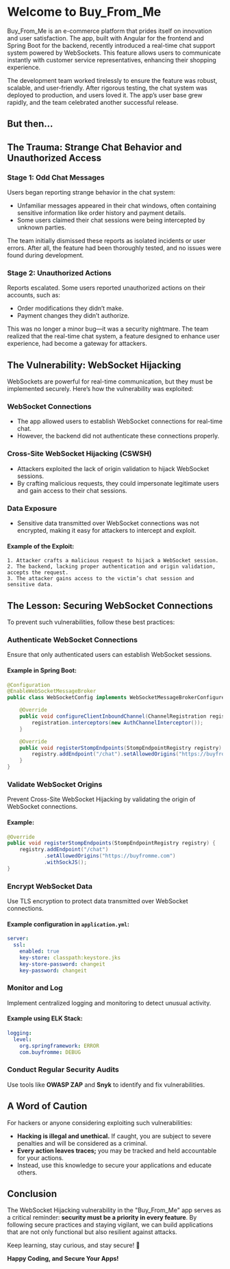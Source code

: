 # Welcome to Buy_From_Me

Buy_From_Me is an e-commerce platform that prides itself on innovation and user satisfaction. The app, built with Angular for the frontend and Spring Boot for the backend, recently introduced a real-time chat support system powered by WebSockets. This feature allows users to communicate instantly with customer service representatives, enhancing their shopping experience.

The development team worked tirelessly to ensure the feature was robust, scalable, and user-friendly. After rigorous testing, the chat system was deployed to production, and users loved it. The app’s user base grew rapidly, and the team celebrated another successful release.

## But then...

## The Trauma: Strange Chat Behavior and Unauthorized Access

### Stage 1: Odd Chat Messages
Users began reporting strange behavior in the chat system:

- Unfamiliar messages appeared in their chat windows, often containing sensitive information like order history and payment details.
- Some users claimed their chat sessions were being intercepted by unknown parties.

The team initially dismissed these reports as isolated incidents or user errors. After all, the feature had been thoroughly tested, and no issues were found during development.

### Stage 2: Unauthorized Actions
Reports escalated. Some users reported unauthorized actions on their accounts, such as:

- Order modifications they didn’t make.
- Payment changes they didn’t authorize.

This was no longer a minor bug—it was a security nightmare. The team realized that the real-time chat system, a feature designed to enhance user experience, had become a gateway for attackers.

## The Vulnerability: WebSocket Hijacking
WebSockets are powerful for real-time communication, but they must be implemented securely. Here’s how the vulnerability was exploited:

### WebSocket Connections
- The app allowed users to establish WebSocket connections for real-time chat.
- However, the backend did not authenticate these connections properly.

### Cross-Site WebSocket Hijacking (CSWSH)
- Attackers exploited the lack of origin validation to hijack WebSocket sessions.
- By crafting malicious requests, they could impersonate legitimate users and gain access to their chat sessions.

### Data Exposure
- Sensitive data transmitted over WebSocket connections was not encrypted, making it easy for attackers to intercept and exploit.

#### Example of the Exploit:
```plaintext
1. Attacker crafts a malicious request to hijack a WebSocket session.
2. The backend, lacking proper authentication and origin validation, accepts the request.
3. The attacker gains access to the victim’s chat session and sensitive data.
```

## The Lesson: Securing WebSocket Connections
To prevent such vulnerabilities, follow these best practices:

### Authenticate WebSocket Connections
Ensure that only authenticated users can establish WebSocket sessions.

#### Example in Spring Boot:
```java
@Configuration
@EnableWebSocketMessageBroker
public class WebSocketConfig implements WebSocketMessageBrokerConfigurer {

    @Override
    public void configureClientInboundChannel(ChannelRegistration registration) {
        registration.interceptors(new AuthChannelInterceptor());
    }

    @Override
    public void registerStompEndpoints(StompEndpointRegistry registry) {
        registry.addEndpoint("/chat").setAllowedOrigins("https://buyfromme.com").withSockJS();
    }
}
```

### Validate WebSocket Origins
Prevent Cross-Site WebSocket Hijacking by validating the origin of WebSocket connections.

#### Example:
```java
@Override
public void registerStompEndpoints(StompEndpointRegistry registry) {
    registry.addEndpoint("/chat")
            .setAllowedOrigins("https://buyfromme.com")
            .withSockJS();
}
```

### Encrypt WebSocket Data
Use TLS encryption to protect data transmitted over WebSocket connections.

#### Example configuration in `application.yml`:
```yaml
server:
  ssl:
    enabled: true
    key-store: classpath:keystore.jks
    key-store-password: changeit
    key-password: changeit
```

### Monitor and Log
Implement centralized logging and monitoring to detect unusual activity.

#### Example using ELK Stack:
```yaml
logging:
  level:
    org.springframework: ERROR
    com.buyfromme: DEBUG
```

### Conduct Regular Security Audits
Use tools like **OWASP ZAP** and **Snyk** to identify and fix vulnerabilities.

## A Word of Caution
For hackers or anyone considering exploiting such vulnerabilities:

- **Hacking is illegal and unethical.** If caught, you are subject to severe penalties and will be considered as a criminal.
- **Every action leaves traces;** you may be tracked and held accountable for your actions.
- Instead, use this knowledge to secure your applications and educate others.

## Conclusion
The WebSocket Hijacking vulnerability in the "Buy_From_Me" app serves as a critical reminder: **security must be a priority in every feature**. By following secure practices and staying vigilant, we can build applications that are not only functional but also resilient against attacks.

Keep learning, stay curious, and stay secure! 🚀

**Happy Coding, and Secure Your Apps!**

